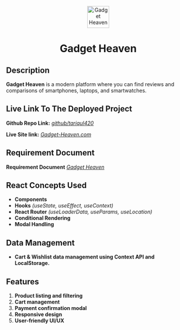 <div align="center">
  <img src="https://i.postimg.cc/VvMHcSy2/Gadget-Heaven-logo-removebg-preview.png" width="60px" alt="Gadget Heaven"/> 
  <h1>Gadget Heaven</h1>
</div>

## Description

**Gadget Heaven** is a modern platform where you can find reviews and comparisons of smartphones, laptops, and smartwatches.

## Live Link To The Deployed Project

**Github Repo Link:** [_github/tariqul420_](https://github.com/programming-hero-web-course-4/b10a8-gadget-heaven-tariqul420.git)

**Live Site link:** [_Gadget-Heaven.com_](https://gadget-heaven-ph.surge.sh)

## Requirement Document

**Requirement Document** [_Gadget Heaven_](https://drive.google.com/file/d/1NxUgA7X1zDTy0pGGH5LrOrGAlsDfLEdd/view?usp=sharing)

## React Concepts Used

- **Components**
- **Hooks** _(useState, useEffect, useContext)_
- **React Router** _(useLoaderData, useParams, useLocation)_
- **Conditional Rendering**
- **Modal Handling**

## Data Management

- **Cart & Wishlist data management using Context API and LocalStorage.**

## Features

1.  **Product listing and filtering**
2.  **Cart management**
3.  **Payment confirmation modal**
4.  **Responsive design**
5.  **User-friendly UI/UX**
